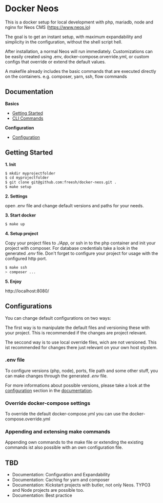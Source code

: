 # Docker Neos

This is a docker setup for local development with php, mariadb, node and nginx for Neos CMS (https://www.neos.io)

The goal is to get an instant setup, with maximum expandability and simplicity in the configuration, without the shell script hell.

After installation, a normal Neos will run immediately. Customizations can be easily created using .env, docker-compose.orverride.yml, or custom configs that override or extend the default values.

A makefile already includes the basic commands that are executed directly on the containers. e.g. composer, yarn, ssh, flow commands

## Documentation

**Basics**

* [Getting Started](docs/basics/getting-started.md)
* [CLI Commands](docs/basics/commands.md)

**Configuration**

* [Configuration](docs/configuration/configuration.md)


## Getting Started

**1. Init**

```bash
$ mkdir myprojectfolder
$ cd myprojectfolder
$ git clone git@github.com:freesh/docker-neos.git .
$ make setup
```

**2. Settings**

open .env file and change default versions and paths for your needs.

**3. Start docker**

```bash
$ make up
```

**4. Setup project**

Copy your project files to _./App_, or ssh in to the php container and init your project with composer. For database credentials take a look in the generated _.env_ file. Don't forget to configure your project for usage with the configured http port.

```bash
$ make ssh
> composer ...
```

**5. Enjoy**

http://localhost:8080/


## Configurations

You can change default configurations on two ways:

The first way is to manipulate the default files and versioning these with your project. This is recommended if the changes are project relevant.

The seccond way is to use local override files, wich are not versioned. This ist recommended for changes there just relevant on your own host stystem.

### .env file

To configure versions (php, node), ports, file path and some other stuff, you can make changes through the generated _.env_ file.

For more informations about possible versions, please take a look at the [configuration](docs/configuration/configuration.md) section in the [documentation](docs/index.md).

### Override docker-compose settings

To override the default docker-compose.yml you can use the docker-compose.override.yml

### Appending and extensing make commands

Appending own commands to the make file or extending the existing commands ist also possible with an own configuration file.




## TBD

- Documentation: Configuration and Expandability
- Documentation: Caching for yarn and composer
- Documentation: Kickstart projects with butler, not only Neos. TYPO3 and Node projects are possible too.
- Documentation: Best practice
